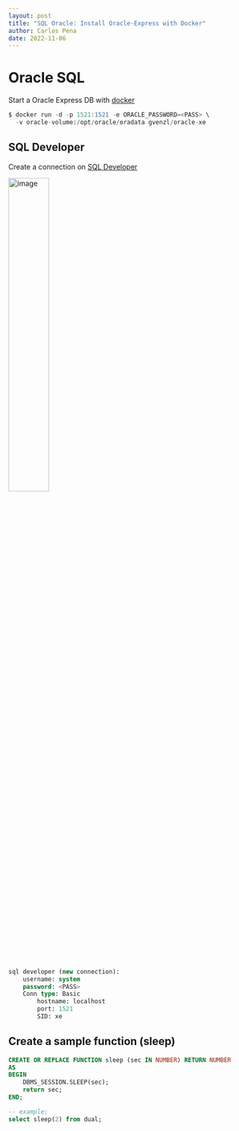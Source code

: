 ```yaml
---
layout: post
title: "SQL Oracle: Install Oracle-Express with Docker"
author: Carlos Pena
date: 2022-11-06
---
```


# Oracle SQL

Start a Oracle Express DB with [docker](https://docs.docker.com/engine/install/ubuntu/)
```sql
$ docker run -d -p 1521:1521 -e ORACLE_PASSWORD=<PASS> \
  -v oracle-volume:/opt/oracle/oradata gvenzl/oracle-xe
```

## SQL Developer

Create a connection on [SQL Developer](https://www.oracle.com/database/sqldeveloper/technologies/download/)

<p float='left'>
<img  src="../../../assets/images/sql_dev_conn.png" alt="image" width="40%">
</p>

```sql
sql developer (new connection):
	username: system
	password: <PASS>
	Conn type: Basic
		hostname: localhost
		port: 1521
		SID: xe
```

## Create a sample function (sleep)

```sql
CREATE OR REPLACE FUNCTION sleep (sec IN NUMBER) RETURN NUMBER
AS
BEGIN
    DBMS_SESSION.SLEEP(sec);
    return sec;
END;

-- example:
select sleep(2) from dual;
```
